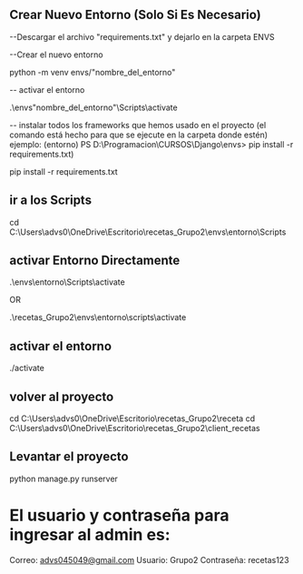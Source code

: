 ## Crear Nuevo Entorno (Solo Si Es Necesario)
--Descargar el archivo "requirements.txt" y dejarlo en la carpeta ENVS

--Crear el nuevo entorno

python -m venv envs/"nombre_del_entorno"

-- activar el entorno

.\envs\"nombre_del_entorno"\Scripts\activate

-- instalar todos los frameworks que hemos usado en el proyecto (el comando está hecho para que se ejecute en la carpeta donde estén)
ejemplo: (entorno) PS D:\Programacion\CURSOS\Django\envs> pip install -r requirements.txt)

pip install -r requirements.txt

## ir a los Scripts
cd C:\Users\advs0\OneDrive\Escritorio\recetas_Grupo2\envs\entorno\Scripts

## activar Entorno Directamente
.\envs\entorno\Scripts\activate

OR

.\recetas_Grupo2\envs\entorno\scripts\activate

## activar el entorno
./activate

## volver al proyecto
cd C:\Users\advs0\OneDrive\Escritorio\recetas_Grupo2\receta
cd C:\Users\advs0\OneDrive\Escritorio\recetas_Grupo2\client_recetas

## Levantar el proyecto
python manage.py runserver

# El usuario y contraseña para ingresar al admin es:
Correo: advs045049@gmail.com
Usuario: Grupo2
Contraseña: recetas123
